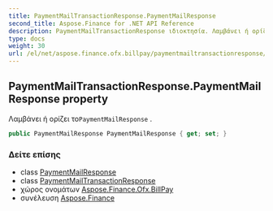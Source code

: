 ```yaml
---
title: PaymentMailTransactionResponse.PaymentMailResponse
second_title: Aspose.Finance for .NET API Reference
description: PaymentMailTransactionResponse ιδιοκτησία. Λαμβάνει ή ορίζει τοPaymentMailResponse .
type: docs
weight: 30
url: /el/net/aspose.finance.ofx.billpay/paymentmailtransactionresponse/paymentmailresponse/
---
```

## PaymentMailTransactionResponse.PaymentMailResponse property

Λαμβάνει ή ορίζει το`PaymentMailResponse` .

```csharp
public PaymentMailResponse PaymentMailResponse { get; set; }
```

### Δείτε επίσης

* class [PaymentMailResponse](../../paymentmailresponse/)
* class [PaymentMailTransactionResponse](../)
* χώρος ονομάτων [Aspose.Finance.Ofx.BillPay](../../paymentmailtransactionresponse/)
* συνέλευση [Aspose.Finance](../../../)


